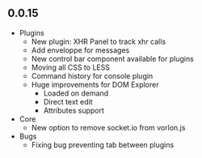 ## 0.0.15

- Plugins
	- New plugin: XHR Panel to track xhr calls
	- Add enveloppe for messages
	- New control bar component available for plugins
	- Moving all CSS to LESS
	- Command history for console plugin
	- Huge improvements for DOM Explorer
		- Loaded on demand
		- Direct text edit
		- Attributes support
- Core
	- New option to remove socket.io from vorlon.js 
- Bugs
	- Fixing bug preventing tab between plugins